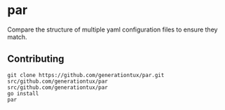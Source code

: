 # par
Compare the structure of multiple yaml configuration files to ensure they match.

## Contributing

    git clone https://github.com/generationtux/par.git src/github.com/generationtux/par
    src/github.com/generationtux/par
    go install
    par
